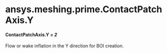<a id="ansys-meshing-prime-contactpatchaxis-y"></a>

# ansys.meshing.prime.ContactPatchAxis.Y

<a id="ansys.meshing.prime.ContactPatchAxis.Y"></a>

#### ContactPatchAxis.Y *= 2*

Flow or wake inflation in the Y direction for BOI creation.

<!-- !! processed by numpydoc !! -->
